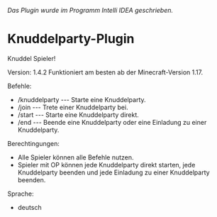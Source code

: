 *Das Plugin wurde im Programm Intelli IDEA geschrieben.*

# Knuddelparty-Plugin
Knuddel Spieler!

Version: 1.4.2
Funktioniert am besten ab der Minecraft-Version 1.17.

Befehle:
  - /knuddelparty                         --- Starte eine Knuddelparty.
  - /join                                 --- Trete einer Knuddelparty bei.
  - /start                                --- Starte eine Knuddelparty direkt.
  - /end                                  --- Beende eine Knuddelparty oder eine Einladung zu einer Knuddelparty.


Berechtingungen:
  - Alle Spieler können alle Befehle nutzen.
  - Spieler mit OP können jede Knuddelparty direkt starten, jede Knuddelparty beenden und jede Einladung zu einer Knuddelparty beenden.
  
  
Sprache:
  - deutsch
